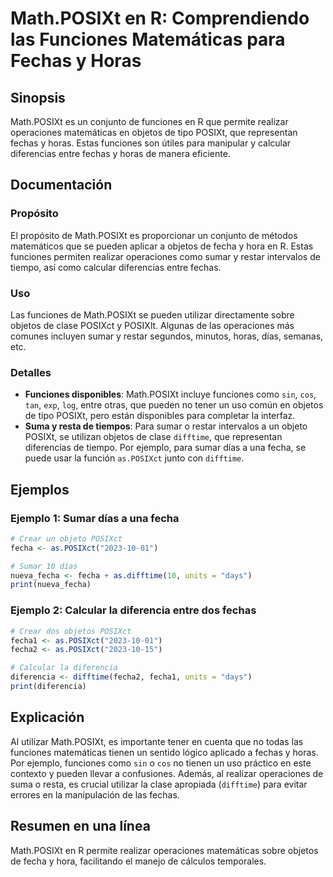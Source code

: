 <!--
Meta Description: # Math.POSIXt en R: Comprendiendo las Funciones Matemáticas para Fechas y Horas ## Sinopsis Math.POSIXt es un conjunto de funciones en R que permite r...
Meta Keywords: posixt, funciones, math, fechas, objetos
-->

# Math.POSIXt en R: Comprendiendo las Funciones Matemáticas para Fechas y Horas

## Sinopsis
Math.POSIXt es un conjunto de funciones en R que permite realizar operaciones matemáticas en objetos de tipo POSIXt, que representan fechas y horas. Estas funciones son útiles para manipular y calcular diferencias entre fechas y horas de manera eficiente.

## Documentación
### Propósito
El propósito de Math.POSIXt es proporcionar un conjunto de métodos matemáticos que se pueden aplicar a objetos de fecha y hora en R. Estas funciones permiten realizar operaciones como sumar y restar intervalos de tiempo, así como calcular diferencias entre fechas.

### Uso
Las funciones de Math.POSIXt se pueden utilizar directamente sobre objetos de clase POSIXct y POSIXlt. Algunas de las operaciones más comunes incluyen sumar y restar segundos, minutos, horas, días, semanas, etc.

### Detalles
- **Funciones disponibles**: Math.POSIXt incluye funciones como `sin`, `cos`, `tan`, `exp`, `log`, entre otras, que pueden no tener un uso común en objetos de tipo POSIXt, pero están disponibles para completar la interfaz.
- **Suma y resta de tiempos**: Para sumar o restar intervalos a un objeto POSIXt, se utilizan objetos de clase `difftime`, que representan diferencias de tiempo. Por ejemplo, para sumar días a una fecha, se puede usar la función `as.POSIXct` junto con `difftime`.

## Ejemplos
### Ejemplo 1: Sumar días a una fecha
```R
# Crear un objeto POSIXct
fecha <- as.POSIXct("2023-10-01")

# Sumar 10 días
nueva_fecha <- fecha + as.difftime(10, units = "days")
print(nueva_fecha)
```

### Ejemplo 2: Calcular la diferencia entre dos fechas
```R
# Crear dos objetos POSIXct
fecha1 <- as.POSIXct("2023-10-01")
fecha2 <- as.POSIXct("2023-10-15")

# Calcular la diferencia
diferencia <- difftime(fecha2, fecha1, units = "days")
print(diferencia)
```

## Explicación
Al utilizar Math.POSIXt, es importante tener en cuenta que no todas las funciones matemáticas tienen un sentido lógico aplicado a fechas y horas. Por ejemplo, funciones como `sin` o `cos` no tienen un uso práctico en este contexto y pueden llevar a confusiones. Además, al realizar operaciones de suma o resta, es crucial utilizar la clase apropiada (`difftime`) para evitar errores en la manipulación de las fechas.

## Resumen en una línea
Math.POSIXt en R permite realizar operaciones matemáticas sobre objetos de fecha y hora, facilitando el manejo de cálculos temporales.